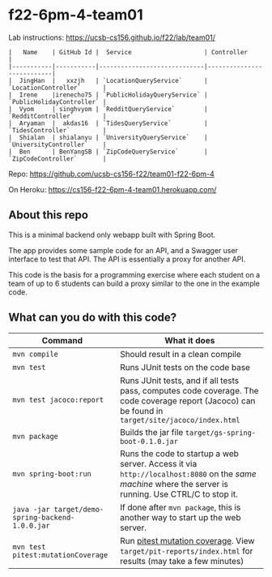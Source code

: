 # f22-6pm-4-team01

Lab instructions: <https://ucsb-cs156.github.io/f22/lab/team01/>


```
|   Name    | GitHub Id |  Service                    | Controller                |
|-----------|-----------|-----------------------------|---------------------------| 
|  JingHan  |   xxzjh   | `LocationQueryService`      | `LocationController`      |   
|  Irene    |irenecho75 | `PublicHolidayQueryService` | `PublicHolidayController` |   
|  Vyom     | singhvyom | `RedditQueryService`        | `RedditController`        |   
|  Aryaman  |  akdas16  | `TidesQueryService`         | `TidesController`         |   
|  Shialan  | shialanyu | `UniversityQueryService`    | `UniversityController`    |
|  Ben      | BenYangSB | `ZipCodeQueryService`       | `ZipCodeController`       |
```




Repo: https://github.com/ucsb-cs156-f22/team01-f22-6pm-4


On Heroku: https://cs156-f22-6pm-4-team01.herokuapp.com/

## About this repo

This is a minimal backend only webapp built with Spring Boot.

The app provides some sample code for an API, and a Swagger user interface
to test that API.  The API is essentially a proxy for another API.

This code is the basis for a programming exercise where each student on a
team of up to 6 students can build a proxy similar to the one in the example code.

## What can you do with this code?

| Command | What it does   |
|----------|---------------------------------------|
| `mvn compile` | Should result in a clean compile |
| `mvn test` | Runs JUnit tests on the code base |
| `mvn test jacoco:report` | Runs JUnit tests, and if all tests pass, computes code coverage.  The code coverage report (Jacoco) can be found in `target/site/jacoco/index.html` |
| `mvn package` | Builds the jar file `target/gs-spring-boot-0.1.0.jar` |
| `mvn spring-boot:run` | Runs the code to startup a web server.  Access it via `http://localhost:8080` on the *same machine* where the server is running.  Use CTRL/C to stop it. |
| `java -jar target/demo-spring-backend-1.0.0.jar` | If done after `mvn package`, this is another way to start up the web server.|
| `mvn test pitest:mutationCoverage` | Run [pitest mutation coverage](https://pitest.org).  View `target/pit-reports/index.html` for results (may take a few minutes)|
